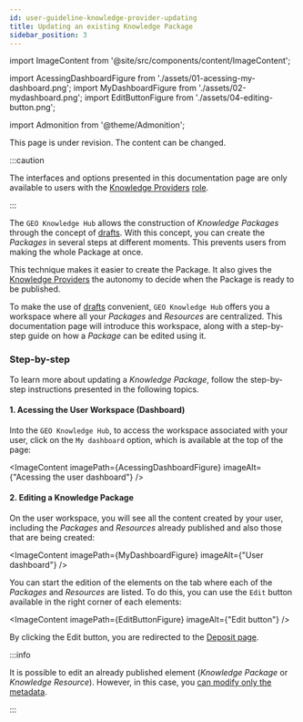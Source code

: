```yaml
---
id: user-guideline-knowledge-provider-updating
title: Updating an existing Knowledge Package
sidebar_position: 3
---
```


import ImageContent from '@site/src/components/content/ImageContent';

import AcessingDashboardFigure from './assets/01-acessing-my-dashboard.png';
import MyDashboardFigure from './assets/02-mydashboard.png';
import EditButtonFigure from './assets/04-editing-button.png';

import Admonition from '@theme/Admonition';

<Admonition type="caution" icon="🚧" title="Page under revision">
    <p>This page is under revision. The content can be changed.</p>
</Admonition>

:::caution

The interfaces and options presented in this documentation page are only available to users with the [Knowledge Providers](../../../concepts/user-roles.md#knowledge-provider) [role](../../../concepts/user-roles.md).

:::

The `GEO Knowledge Hub` allows the construction of *Knowledge Packages* through the concept of [drafts](../../../concepts/sharing-units/knowledge-packages.md#lifecycle). With this concept, you can create the *Packages* in several steps at different moments. This prevents users from making the whole Package at once.

This technique makes it easier to create the Package. It also gives the [Knowledge Providers](../../../concepts/user-roles.md#knowledge-provider) the autonomy to decide when the Package is ready to be published.

To make the use of [drafts](../../../concepts/sharing-units/knowledge-packages.md#lifecycle) convenient, `GEO Knowledge Hub` offers you a workspace where all your *Packages* and *Resources* are centralized. This documentation page will introduce this workspace, along with a step-by-step guide on how a *Package* can be edited using it.

### Step-by-step

To learn more about updating a *Knowledge Package*, follow the step-by-step instructions presented in the following topics.

#### 1. Acessing the User Workspace (Dashboard)

Into the `GEO Knowledge Hub`, to access the workspace associated with your user, click on the `My dashboard` option, which is available at the top of the page:

<ImageContent
    imagePath={AcessingDashboardFigure}
    imageAlt={"Acessing the user dashboard"}
/>

#### 2. Editing a Knowledge Package

On the user workspace, you will see all the content created by your user, including the *Packages* and *Resources* already published and also those that are being created:

<ImageContent
    imagePath={MyDashboardFigure}
    imageAlt={"User dashboard"}
/>

You can start the edition of the elements on the tab where each of the *Packages* and *Resources* are listed. To do this, you can use the `Edit` button available in the right corner of each elements:

<ImageContent
    imagePath={EditButtonFigure}
    imageAlt={"Edit button"}
/>

By clicking the Edit button, you are redirected to the [Deposit page](../creating/2_deposit-interface.md).

:::info

It is possible to edit an already published element (*Knowledge Package* or *Knowledge Resource*). However, in this case, you [can modify only the metadata](../creating/10_publishing.md).

:::
